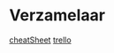 # Verzamelaar

[cheatSheet](https://cuddlyoctopus.com/shop/page/33/?sfw=1)
[trello](https://trello.com/invite/b/xtXI2Qc5/4328b459d434a87543de743f7ba787c6/crud-verzamelaars)